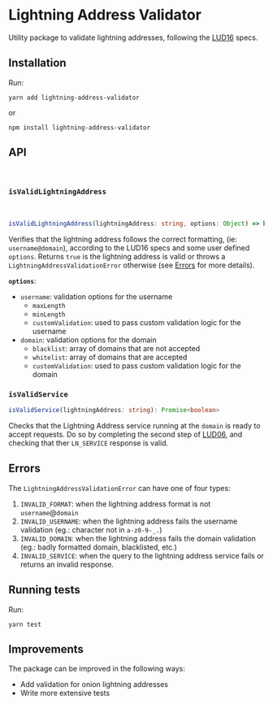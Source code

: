 # Lightning Address Validator

Utility package to validate lightning addresses, following the [LUD16](https://github.com/lnurl/luds/blob/luds/16.md) specs.

## Installation

Run:

```
yarn add lightning-address-validator
```

or

```
npm install lightning-address-validator
```

## API

<br>

### `isValidLightningAddress`

<br>

```ts
isValidLightningAddress(lightningAddress: string, options: Object) => boolean
```

Verifies that the lightning address follows the correct formatting, (ie: `username@domain`), according to the LUD16 specs and some user defined `options`. Returns `true` is the lightning address is valid or throws a `LightningAddressValidationError` otherwise (see [Errors](#errors) for more details).

**`options`**:

- `username`: validation options for the username
  - `maxLength`
  - `minLength`
  - `customValidation`: used to pass custom validation logic for the username
- `domain`: validation options for the domain
  - `blacklist`: array of domains that are not accepted
  - `whitelist`: array of domains that are accepted
  - `customValidation`: used to pass custom validation logic for the domain

### `isValidService`

```ts
isValidService(lightningAddress: string): Promise<boolean>
```

Checks that the Lightning Address service running at the `domain` is ready to accept requests. Do so by completing the second step of [LUD06](https://github.com/lnurl/luds/blob/luds/06.md), and checking that ther `LN_SERVICE` response is valid.

## Errors

The `LightningAddressValidationError` can have one of four types:

1. `INVALID_FORMAT`: when the lightning address format is not `username`@`domain`
2. `INVALID_USERNAME`: when the lightning address fails the username validation (eg.: character not in `a-z0-9-_.`)
3. `INVALID_DOMAIN`: when the lightning address fails the domain validation (eg.: badly formatted domain, blacklisted, etc.)
4. `INVALID_SERVICE`: when the query to the lightning address service fails or returns an invalid response.

## Running tests

Run:

`yarn test`

## Improvements

The package can be improved in the following ways:

- Add validation for onion lightning addresses
- Write more extensive tests
